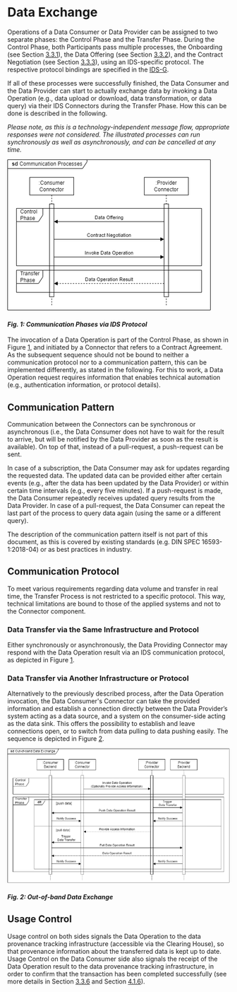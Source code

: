 # Data Exchange

<!-- https://github.com/International-Data-Spaces-Association/IDS-G-pre/tree/main/Communication/sequence-diagrams/data-connector-to-data-connector#requesting-data -->
<!-- from LaTex file section3_1_process_layer -->

Operations of a Data Consumer or Data Provider can be assigned to two separate phases: the Control 
Phase and the Transfer Phase. During the Control Phase, both Participants pass multiple processes, 
the Onboarding (see Section [3.3.1](3_3_1_Onboarding.md)), the Data Offering 
(see Section [3.3.2](3_3_2_Data_Offering.md)), and the Contract Negotiation (see Section 
[3.3.3](3_3_3_Contract_Negotiation.md)), using an IDS-specific protocol. The respective protocol 
bindings are specified in the [IDS-G](https://github.com/International-Data-Spaces-Association/IDS-G). 

If all of these processes were successfully finished, the Data Consumer and the Data Provider can 
start to actually exchange data by invoking a Data Operation (e.g., data upload or download, data 
transformation, or data query) via their IDS Connectors during the Transfer Phase. How this can be 
done is described in the following.

_Please note, as this is a technology-independent message flow, appropriate responses were not
considered. The illustrated processes can run synchronously as well as asynchronously, and can be
cancelled at any time._

![Communication Phases](media/sd-communication-phases.png)
#### _Fig. 1: Communication Phases via IDS Protocol_

The invocation of a Data Operation is part of the Control Phase, as shown in Figure [1](#_fig-1-communication-phases-via-ids-protocol_), and 
initiated by a Connector that refers to a Contract Agreement. As the subsequent sequence should not 
be bound to neither a communication protocol nor to a communication pattern, this can be implemented 
differently, as stated in the following. For this to work, a Data Operation request requires 
information that enables technical automation (e.g., authentication information, or protocol details).

## Communication Pattern

Communication between the Connectors can be synchronous or asynchronous (i.e., the Data Consumer 
does not have to wait for the result to arrive, but will be notified by the Data Provider as soon as 
the result is available). On top of that, instead of a pull-request, a push-request can be sent. 

In case of a subscription, the Data Consumer may ask for updates regarding the requested data. The 
updated data can be provided either after certain events (e.g., after the data has been updated by 
the Data Provider) or within certain time intervals (e.g., every five minutes). If a push-request 
is made, the Data Consumer repeatedly receives updated query results from the Data Provider. In case 
of a pull-request, the Data Consumer can repeat the last part of the process to query data again 
(using the same or a different query).

The description of the communication pattern itself is not part of this document, as this is covered
by existing standards (e.g. DIN SPEC 16593-1:2018-04) or as best practices in industry.

## Communication Protocol

To meet various requirements regarding data volume and transfer in real time, the Transfer Process
is not restricted to a specific protocol. This way, technical limitations are bound to those of the 
applied systems and not to the Connector component.

### Data Transfer via the Same Infrastructure and Protocol

Either synchronously or asynchronously, the Data Providing Connector may respond with the Data 
Operation result via an IDS communication protocol, as depicted in Figure [1](#_fig-1-communication-phases-via-ids-protocol_).

### Data Transfer via Another Infrastructure or Protocol

Alternatively to the previously described process, after the Data Operation invocation, the Data 
Consumer's Connector can take the provided information and establish a connection directly between 
the Data Provider’s system acting as a data source, and a system on the consumer-side acting as the 
data sink. This offers the possibility to establish and leave connections open, or to switch from 
data pulling to data pushing easily. The sequence is depicted in Figure [2](#_fig-2-out-of-band-data-exchange_).

![Out-of-band Data Exchange](media/sd-data-transfer.png)
#### _Fig. 2: Out-of-band Data Exchange_

## Usage Control

Usage control on both sides signals the Data Operation to the data provenance tracking 
infrastructure (accessible via the Clearing House), so that provenance information about the 
transferred data  is kept up to date. Usage Control on the Data Consumer side also signals the 
receipt of the Data Operation result to the data provenance tracking infrastructure, in order to 
confirm that the transaction has been completed successfully (see more details in Section 
[3.3.6](3_3_6_Policy_Enforcement.md) and Section 
[4.1.6](../../4_Perspectives_of_the_Reference_Architecture_Model/4_1_6_Usage_Control.md)).
